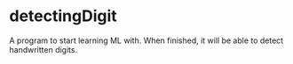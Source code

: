 # detectingDigit
A program to start learning ML with. When finished, it will be able to detect handwritten digits.
